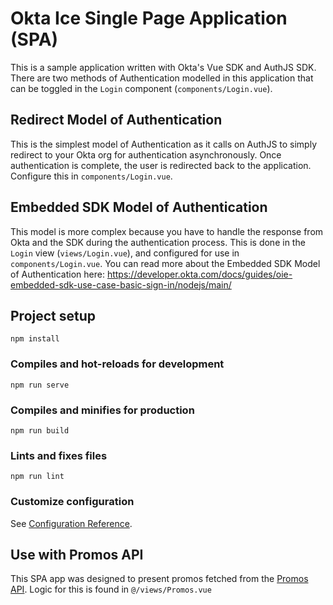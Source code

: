 # Okta Ice Single Page Application (SPA)

This is a sample application written with Okta's Vue SDK and AuthJS SDK.
There are two methods of Authentication modelled in this application that can be toggled in the `Login` component (`components/Login.vue`).

## Redirect Model of Authentication

This is the simplest model of Authentication as it calls on AuthJS to simply redirect to your Okta org for authentication asynchronously. Once authentication is complete, the user is redirected back to the application. Configure this in `components/Login.vue`.

## Embedded SDK Model of Authentication

This model is more complex because you have to handle the response from Okta and the SDK during the authentication process. This is done in the `Login` view (`views/Login.vue`), and configured for use in `components/Login.vue`. You can read more about the Embedded SDK Model of Authentication here: https://developer.okta.com/docs/guides/oie-embedded-sdk-use-case-basic-sign-in/nodejs/main/

## Project setup

```
npm install
```

### Compiles and hot-reloads for development

```
npm run serve
```

### Compiles and minifies for production

```
npm run build
```

### Lints and fixes files

```
npm run lint
```

### Customize configuration

See [Configuration Reference](https://cli.vuejs.org/config/).

## Use with Promos API
This SPA app was designed to present promos fetched from the [Promos API](https://github.com/OktaEdu/okta-ice-promos-api). Logic for this is found in `@/views/Promos.vue`

